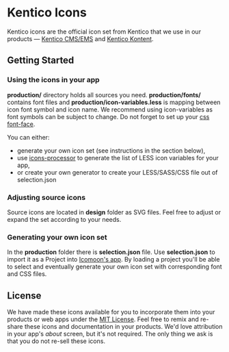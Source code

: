 # Kentico Icons

Kentico icons are the official icon set from Kentico that we use in our products — [Kentico CMS/EMS](https://www.kentico.com/) and [Kentico Kontent](https://kontent.ai/).

## Getting Started

### Using the icons in your app
**production/** directory holds all sources you need. **production/fonts/** contains font files and **production/icon-variables.less** is mapping between icon font symbol and icon name. We recommend using icon-variables as font symbols can be subject to change. Do not forget to set up your [css font-face](https://developer.mozilla.org/en-US/docs/Web/CSS/@font-face).

You can either:
* generate your own icon set (see instructions in the section below),
* use [icons-processor](https://github.com/Kentico/icons-processor) to generate the list of LESS icon variables for your app,
* or create your own generator to create your LESS/SASS/CSS file out of selection.json

### Adjusting source icons
Source icons are located in **design** folder as SVG files. Feel free to adjust or expand the set according to your needs.

### Generating your own icon set
In the **production** folder there is **selection.json** file. Use **selection.json** to import it as a Project into [Icomoon's app](https://icomoon.io/app/#/projects). By loading a project you'll be able to select and eventually generate your own icon set with corresponding font and CSS files.


## License

We have made these icons available for you to incorporate them into your products or web apps under the [MIT License](https://opensource.org/licenses/MIT). Feel free to remix and re-share these icons and documentation in your products.
We'd love attribution in your app's *about* screen, but it's not required. The only thing we ask is that you do not re-sell these icons.


